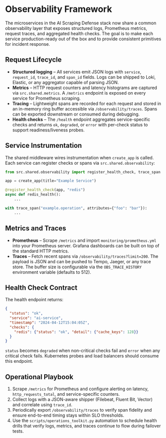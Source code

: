 # Observability Framework

The microservices in the AI Scraping Defense stack now share a common
observability layer that exposes structured logs, Prometheus metrics, request
traces, and aggregated health checks.  The goal is to make each service
production-ready out of the box and to provide consistent primitives for
incident response.

## Request Lifecycle

* **Structured logging** – All services emit JSON logs with `service`,
  `request_id`, `trace_id`, and `span_id` fields.  Logs can be shipped to Loki,
  Elastic, or any aggregator capable of parsing JSON.
* **Metrics** – HTTP request counters and latency histograms are captured via
  `src.shared.metrics`.  A `/metrics` endpoint is exposed on every service for
  Prometheus scraping.
* **Tracing** – Lightweight spans are recorded for each request and stored in
  an in-memory ring buffer accessible via `/observability/traces`.  Spans can
  be exported downstream or consumed during debugging.
* **Health checks** – The `/health` endpoint aggregates service-specific
  checks and returns `ok`, `degraded`, or `error` with per-check status to
  support readiness/liveness probes.

## Service Instrumentation

The shared middleware wires instrumentation when `create_app` is called.  Each
service can register checks or spans via `src.shared.observability`:

```python
from src.shared.observability import register_health_check, trace_span

app = create_app(title="Example Service")

@register_health_check(app, "redis")
async def redis_health():
    ...

with trace_span("example.operation", attributes={"foo": "bar"}):
    ...
```

## Metrics and Traces

* **Prometheus** – Scrape `/metrics` and import `monitoring/prometheus.yml` into
  your Prometheus server.  Grafana dashboards can be built on top of the
  standard HTTP metrics.
* **Traces** – Fetch recent spans via `/observability/traces?limit=200`.  The
  payload is JSON and can be pushed to Tempo, Jaeger, or any trace store.  The
  buffer size is configurable via the `OBS_TRACE_HISTORY` environment variable
  (defaults to 512).

## Health Check Contract

The health endpoint returns:

```json
{
  "status": "ok",
  "service": "ai-service",
  "timestamp": "2024-04-12T15:04:05Z",
  "checks": {
    "redis": {"status": "ok", "detail": {"cache_keys": 128}}
  }
}
```

`status` becomes `degraded` when non-critical checks fail and `error` when any
critical check fails.  Kubernetes probes and load balancers should consume
this endpoint.

## Operational Playbook

1. Scrape `/metrics` for Prometheus and configure alerting on latency,
   `http_requests_total`, and service-specific counters.
2. Collect logs with a JSON-aware shipper (Filebeat, Fluent Bit, Vector) and
   correlate using `trace_id`.
3. Periodically export `/observability/traces` to verify span fidelity and
   ensure end-to-end timing stays within SLO thresholds.
4. Use the `scripts/operations_toolkit.py` automation to schedule health
   drills that verify logs, metrics, and traces continue to flow during
   failover tests.
